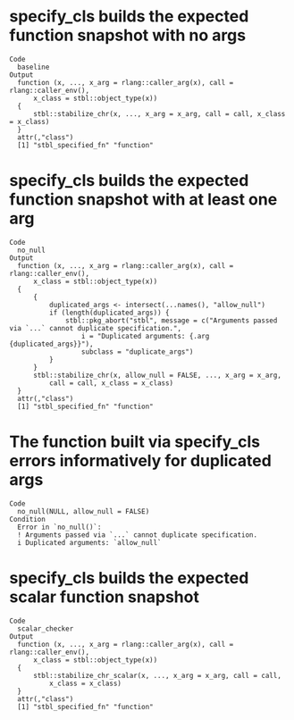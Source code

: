 # specify_cls builds the expected function snapshot with no args

    Code
      baseline
    Output
      function (x, ..., x_arg = rlang::caller_arg(x), call = rlang::caller_env(), 
          x_class = stbl::object_type(x)) 
      {
          stbl::stabilize_chr(x, ..., x_arg = x_arg, call = call, x_class = x_class)
      }
      attr(,"class")
      [1] "stbl_specified_fn" "function"         

# specify_cls builds the expected function snapshot with at least one arg

    Code
      no_null
    Output
      function (x, ..., x_arg = rlang::caller_arg(x), call = rlang::caller_env(), 
          x_class = stbl::object_type(x)) 
      {
          {
              duplicated_args <- intersect(...names(), "allow_null")
              if (length(duplicated_args)) {
                  stbl::pkg_abort("stbl", message = c("Arguments passed via `...` cannot duplicate specification.", 
                      i = "Duplicated arguments: {.arg {duplicated_args}}"), 
                      subclass = "duplicate_args")
              }
          }
          stbl::stabilize_chr(x, allow_null = FALSE, ..., x_arg = x_arg, 
              call = call, x_class = x_class)
      }
      attr(,"class")
      [1] "stbl_specified_fn" "function"         

# The function built via specify_cls errors informatively for duplicated args

    Code
      no_null(NULL, allow_null = FALSE)
    Condition
      Error in `no_null()`:
      ! Arguments passed via `...` cannot duplicate specification.
      i Duplicated arguments: `allow_null`

# specify_cls builds the expected scalar function snapshot

    Code
      scalar_checker
    Output
      function (x, ..., x_arg = rlang::caller_arg(x), call = rlang::caller_env(), 
          x_class = stbl::object_type(x)) 
      {
          stbl::stabilize_chr_scalar(x, ..., x_arg = x_arg, call = call, 
              x_class = x_class)
      }
      attr(,"class")
      [1] "stbl_specified_fn" "function"         


